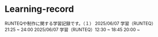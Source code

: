 # Learning-record
RUNTEQや制作に関する学習記録です。（１）
2025/06/07 学習（RUNTEQ）21:25 ~ 24:00
2025/06/07 学習（RUNTEQ）12:30 ~ 18:45  20:00 ~ 
